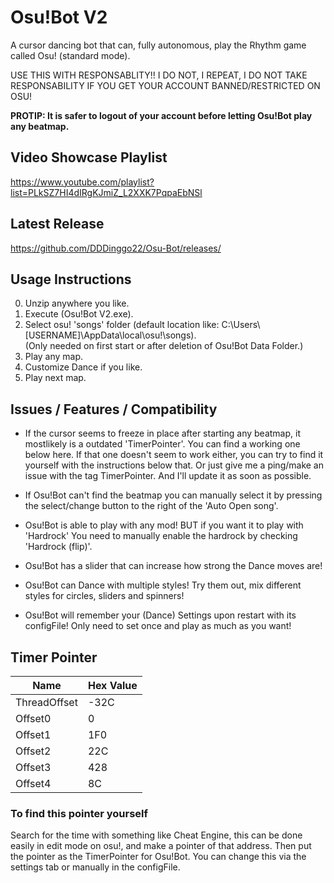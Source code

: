 # Osu!Bot V2
A cursor dancing bot that can, fully autonomous, play the Rhythm game called Osu! (standard mode).

USE THIS WITH RESPONSABLITY!!
I DO NOT, I REPEAT, I DO NOT TAKE RESPONSABILITY IF YOU GET YOUR ACCOUNT BANNED/RESTRICTED ON OSU!

**PROTIP: It is safer to logout of your account before letting Osu!Bot play any beatmap.**

## Video Showcase Playlist
https://www.youtube.com/playlist?list=PLkSZ7HI4dIRgKJmiZ_L2XXK7PqpaEbNSl

## Latest Release
https://github.com/DDDinggo22/Osu-Bot/releases/

## Usage Instructions
0. Unzip anywhere you like.
1. Execute (Osu!Bot V2.exe).
2. Select osu! 'songs' folder (default location like: C:\Users\\[USERNAME]\AppData\local\osu!\songs).  
   (Only needed on first start or after deletion of Osu!Bot Data Folder.)
3. Play any map.
4. Customize Dance if you like.
5. Play next map.

## Issues / Features / Compatibility
 * If the cursor seems to freeze in place after starting any beatmap, it mostlikely is a outdated 'TimerPointer'.
   You can find a working one below here. If that one doesn't seem to work either, you can try to find it yourself with the instructions below that. Or just give me a ping/make an issue with the tag TimerPointer. And I'll update it as soon as possible.

 * If Osu!Bot can't find the beatmap you can manually select it by pressing the select/change button to the right of the 'Auto Open song'.

 * Osu!Bot is able to play with any mod!
   BUT if you want it to play with 'Hardrock' You need to manually enable the hardrock by checking 'Hardrock (flip)'.
   
 * Osu!Bot has a slider that can increase how strong the Dance moves are!
 
 * Osu!Bot can Dance with multiple styles! Try them out, mix different styles for circles, sliders and spinners!
   
 * Osu!Bot will remember your (Dance) Settings upon restart with its configFile!
   Only need to set once and play as much as you want!

## Timer Pointer

| Name       	| Hex Value	|
| ------------- | -------------	|
| ThreadOffset	| -32C		|
| Offset0	| 0      	|
| Offset1	| 1F0      	|
| Offset2	| 22C		|
| Offset3	| 428		|
| Offset4	| 8C		|

### To find this pointer yourself
Search for the time with something like Cheat Engine, this can be done easily in edit mode on osu!, and make a pointer of that address. Then put the pointer as the TimerPointer for Osu!Bot. You can change this via the settings tab or manually in the configFile.
